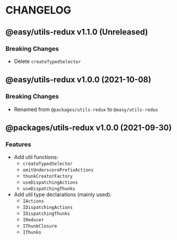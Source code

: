 # CHANGELOG
## @easy/utils-redux v1.1.0 (Unreleased)
### Breaking Changes

- Delete `createTypedSelector`

## @easy/utils-redux v1.0.0 (2021-10-08)
### Breaking Changes

- Renamed from `@packages/utils-redux` to `@easy/utils-redux`

## @packages/utils-redux v1.0.0 (2021-09-30)
### Features

- Add util functions:
  - `createTypedSelector`
  - `omitUnderscorePrefixActions`
  - `thunkCreatorFactory`
  - `useDispatchingActions`
  - `useDispatchingThunks`
- Add util type declarations (mainly used):
  - `IActions`
  - `IDispatchingActions`
  - `IDispatchingThunks`
  - `IReducer`
  - `IThunkClosure`
  - `IThunks`
